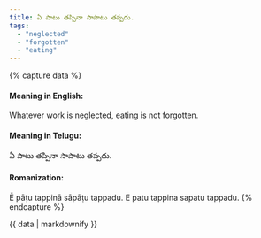 ```yaml
---
title: ఏ పాటు తప్పినా సాపాటు తప్పదు.
tags:
  - "neglected"
  - "forgotten"
  - "eating"
---
```


{% capture data %}
#### Meaning in English:
Whatever work is neglected, eating is not forgotten.

#### Meaning in Telugu:
ఏ పాటు తప్పినా సాపాటు తప్పదు.

#### Romanization:
Ē pāṭu tappinā sāpāṭu tappadu.
E patu tappina sapatu tappadu.
{% endcapture %}

{{ data | markdownify }}

